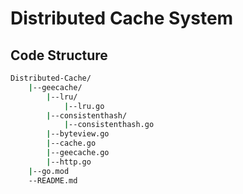 # Distributed Cache System


## Code Structure
```bash
Distributed-Cache/
    |--geecache/
        |--lru/
            |--lru.go
        |--consistenthash/
            |--consistenthash.go
        |--byteview.go
        |--cache.go
        |--geecache.go
        |--http.go
    |--go.mod
    --README.md
```